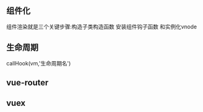 ## 组件化

组件渲染就是三个关键步骤:构造子类构造函数 安装组件钩子函数 和实例化vnode


## 生命周期

callHook(vm,'生命周期名') 


## vue-router







## vuex

